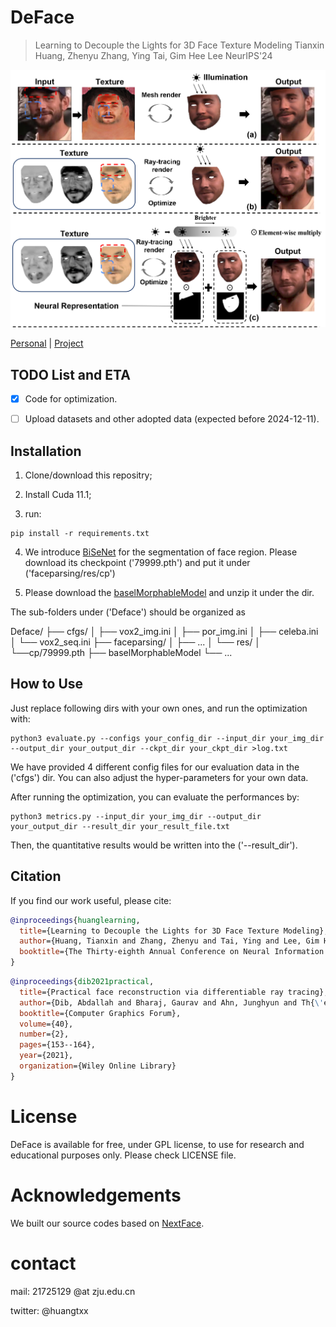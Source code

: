 # DeFace

> Learning to Decouple the Lights for 3D Face Texture Modeling
> Tianxin Huang, Zhenyu Zhang, Ying Tai, Gim Hee Lee
> NeurIPS'24

![intro](overall.png)

[Personal]('https://tianxinhuang.github.io/') | [Project]('https://tianxinhuang.github.io/projects/Deface')

## TODO List and ETA
- [x] Code for optimization.

- [ ] Upload datasets and other adopted data (expected before 2024-12-11).


## Installation

1. Clone/download this repositry;

2. Install Cuda 11.1;

3. run: 

```
pip install -r requirements.txt
```

4. We introduce [BiSeNet](https://github.com/zllrunning/face-parsing.PyTorch) for the segmentation of face region. Please download its checkpoint ('79999.pth') and put it under ('faceparsing/res/cp')

5. Please download the [baselMorphableModel]() and unzip it under the dir. 

The sub-folders under ('Deface') should be organized as

Deface/
├── cfgs/
│   ├── vox2_img.ini
│   ├── por_img.ini
│   ├── celeba.ini
│   └── vox2_seq.ini
├── faceparsing/
│   ├── ...
│   └── res/
│       └──cp/79999.pth
├── baselMorphableModel
└── ...


## How to Use

Just replace following dirs with your own ones, and run the optimization with:

```
python3 evaluate.py --configs your_config_dir --input_dir your_img_dir --output_dir your_output_dir --ckpt_dir your_ckpt_dir >log.txt

```

We have provided 4 different config files for our evaluation data in the ('cfgs') dir. You can also adjust the hyper-parameters for your own data.


After running the optimization, you can evaluate the performances by:

```
python3 metrics.py --input_dir your_img_dir --output_dir your_output_dir --result_dir your_result_file.txt

```

Then, the quantitative results would be written into the ('--result_dir').



## Citation

If you find our work useful, please cite:

```bibtex
@inproceedings{huanglearning,
  title={Learning to Decouple the Lights for 3D Face Texture Modeling},
  author={Huang, Tianxin and Zhang, Zhenyu and Tai, Ying and Lee, Gim Hee},
  booktitle={The Thirty-eighth Annual Conference on Neural Information Processing Systems}
}
```

```bibtex
@inproceedings{dib2021practical,
  title={Practical face reconstruction via differentiable ray tracing},
  author={Dib, Abdallah and Bharaj, Gaurav and Ahn, Junghyun and Th{\'e}bault, C{\'e}dric and Gosselin, Philippe and Romeo, Marco and Chevallier, Louis},
  booktitle={Computer Graphics Forum},
  volume={40},
  number={2},
  pages={153--164},
  year={2021},
  organization={Wiley Online Library}
}
```

# License
DeFace is available for free, under GPL license, to use for research and educational purposes only. Please check LICENSE file.

# Acknowledgements
We built our source codes based on [NextFace](https://github.com/abdallahdib/NextFace).


# contact 
mail: 21725129 @at zju.edu.cn

twitter: @huangtxx
